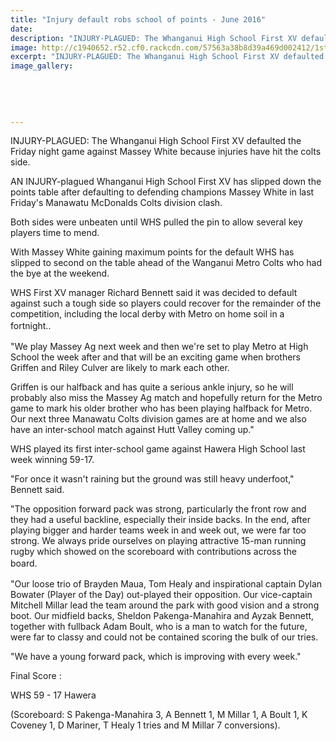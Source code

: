 ```yaml
---
title: "Injury default robs school of points - June 2016"
date: 
description: "INJURY-PLAGUED: The Whanganui High School First XV defaulted the Friday night game against Massey White because injuries have hit the colts side, Wanganui Chronicle article on 7/6/16..."
image: http://c1940652.r52.cf0.rackcdn.com/57563a38b8d39a469d002412/1st-XV-defaulting-re-injuries-on-3.6.16.-chron-7.6.16.jpg
excerpt: "INJURY-PLAGUED: The Whanganui High School First XV defaulted the Friday night game against Massey White because injuries have hit the colts side."
image_gallery:
    
    
    
    
    
---
```


<p><span>INJURY-PLAGUED: The Whanganui High School First XV defaulted the Friday night game against Massey White because injuries have hit the colts side.&nbsp;</span></p>
<p>AN INJURY-plagued Whanganui High School First XV has slipped down the points table after defaulting to defending champions Massey White in last Friday's Manawatu McDonalds Colts division clash.</p>
<p>Both sides were unbeaten until WHS pulled the pin to allow several key players time to mend.</p>
<p>With Massey White gaining maximum points for the default WHS has slipped to second on the table ahead of the Wanganui Metro Colts who had the bye at the weekend.</p>
<p>WHS First XV manager Richard Bennett said it was decided to default against such a tough side so players could recover for the remainder of the competition, including the local derby with Metro on home soil in a fortnight.<span style="line-height: 1.5;">.</span></p>
<p>"We play Massey Ag next week and then we're set to play Metro at High School the week after and that will be an exciting game when brothers Griffen and Riley Culver are likely to mark each other.</p>
<p>Griffen is our halfback and has quite a serious ankle injury, so he will probably also miss the Massey Ag match and hopefully return for the Metro game to mark his older brother who has been playing halfback for Metro. Our next three Manawatu Colts division games are at home and we also have an inter-school match against Hutt Valley coming up."</p>
<p>WHS played its first inter-school game against Hawera High School last week winning 59-17.</p>
<p>"For once it wasn't raining but the ground was still heavy underfoot," Bennett said.</p>
<p>"The opposition forward pack was strong, particularly the front row and they had a useful backline, especially their inside backs. In the end, after playing bigger and harder teams week in and week out, we were far too strong. We always pride ourselves on playing attractive 15-man running rugby which showed on the scoreboard with contributions across the board.<span style="line-height: 1.5;">&nbsp;</span></p>
<p>"Our loose trio of Brayden Maua, Tom Healy and inspirational captain Dylan Bowater (Player of the Day) out-played their opposition. Our vice-captain Mitchell Millar lead the team around the park with good vision and a strong boot. Our midfield backs, Sheldon Pakenga-Manahira and Ayzak Bennett, together with fullback Adam Boult, who is a man to watch for the future, were far to classy and could not be contained scoring the bulk of our tries.</p>
<p>"We have a young forward pack, which is improving with every week."</p>
<p>Final Score :</p>
<p>WHS 59 - 17 Hawera</p>
<p>(Scoreboard: S Pakenga-Manahira 3, A Bennett 1, M Millar 1, A Boult 1, K Coveney 1, D Mariner, T Healy 1 tries and M Millar 7 conversions).</p>

